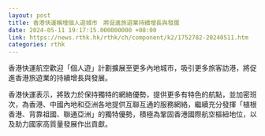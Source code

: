 ```yaml
---
layout: post
title: 香港快運稱增個人遊城市　將促進旅遊業持續增長與發展
date: 2024-05-11 19:17:15.000000000 +08:00
link: https://news.rthk.hk/rthk/ch/component/k2/1752782-20240511.htm
categories: rthk
---
```


香港快運航空歡迎「個人遊」計劃擴展至更多內地城市，吸引更多旅客訪港，將促進香港旅遊業的持續增長與發展。

香港快運表示，將致力於保持獨特的網絡優勢，提供更多有特色的航點，並加密班次，為香港、中國內地和亞洲各地提供互聯互通的服務網絡，繼續充分發揮「植根香港、背靠祖國、聯通亞洲」的獨特優勢，積極為鞏固香港國際航空樞紐地位，以及助力國家高質量發展作出貢獻。

